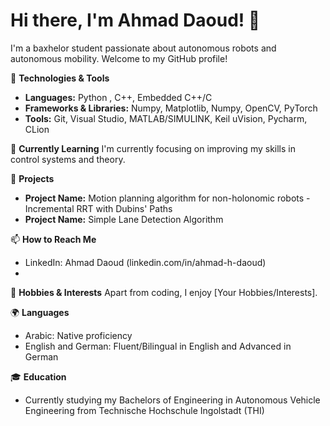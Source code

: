 # Hi there, I'm Ahmad Daoud! 👋

I'm a baxhelor student passionate about autonomous robots and autonomous mobility. Welcome to my GitHub profile!

🔧 **Technologies & Tools**
- **Languages:** Python , C++, Embedded C++/C
- **Frameworks & Libraries:** Numpy, Matplotlib, Numpy, OpenCV, PyTorch
- **Tools:** Git, Visual Studio, MATLAB/SIMULINK, Keil uVision, Pycharm, CLion

🌱 **Currently Learning**
I'm currently focusing on improving my skills in control systems and theory.

🚀 **Projects**
- **Project Name:** Motion planning algorithm for non-holonomic robots - Incremental RRT with Dubins' Paths
- **Project Name:** Simple Lane Detection Algorithm

📫 **How to Reach Me**
- LinkedIn: Ahmad Daoud (linkedin.com/in/ahmad-h-daoud)
- 
🎨 **Hobbies & Interests**
Apart from coding, I enjoy [Your Hobbies/Interests].

🌍 **Languages**
- Arabic: Native proficiency
- English and German: Fluent/Bilingual in English and Advanced in German

🎓 **Education**
- Currently studying my Bachelors of Engineering in Autonomous Vehicle Engineering from Technische Hochschule Ingolstadt (THI)
